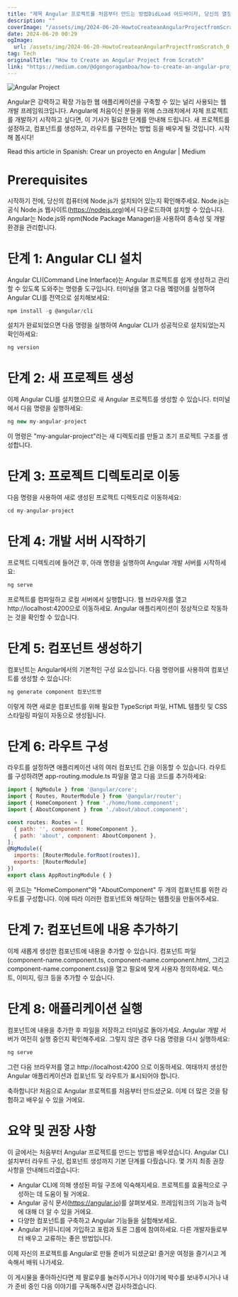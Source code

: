 ```yaml
---
title: "제목 Angular 프로젝트를 처음부터 만드는 방법DidLoad 어드바이저, 당신의 열정과 프로그래밍 기술이 빛을 발하는 시간입니다 오늘은 Angular 프로젝트를 처음부터 만들어보는 방법에 대해 알아볼 거에요 함께 시작해볼까요 "
description: ""
coverImage: "/assets/img/2024-06-20-HowtoCreateanAngularProjectfromScratch_0.png"
date: 2024-06-20 00:29
ogImage: 
  url: /assets/img/2024-06-20-HowtoCreateanAngularProjectfromScratch_0.png
tag: Tech
originalTitle: "How to Create an Angular Project from Scratch"
link: "https://medium.com/@dgongoragamboa/how-to-create-an-angular-project-from-scratch-b4031abeb4de"
---
```




![Angular Project](/assets/img/2024-06-20-HowtoCreateanAngularProjectfromScratch_0.png)

Angular은 강력하고 확장 가능한 웹 애플리케이션을 구축할 수 있는 널리 사용되는 웹 개발 프레임워크입니다. Angular에 처음이신 분들을 위해 스크래치에서 자체 프로젝트를 개발하기 시작하고 싶다면, 이 기사가 필요한 단계를 안내해 드립니다. 새 프로젝트를 설정하고, 컴포넌트를 생성하고, 라우트를 구현하는 방법 등을 배우게 될 것입니다. 시작해 봅시다!

Read this article in Spanish: Crear un proyecto en Angular | Medium

# Prerequisites


<div class="content-ad"></div>

시작하기 전에, 당신의 컴퓨터에 Node.js가 설치되어 있는지 확인해주세요. Node.js는 공식 Node.js 웹사이트(https://nodejs.org)에서 다운로드하여 설치할 수 있습니다. Angular는 Node.js와 npm(Node Package Manager)을 사용하여 종속성 및 개발 환경을 관리합니다.

# 단계 1: Angular CLI 설치

Angular CLI(Command Line Interface)는 Angular 프로젝트를 쉽게 생성하고 관리할 수 있도록 도와주는 명령줄 도구입니다. 터미널을 열고 다음 몤령어를 실행하여 Angular CLI를 전역으로 설치해보세요:

```js
npm install -g @angular/cli
```

<div class="content-ad"></div>

설치가 완료되었으면 다음 명령을 실행하여 Angular CLI가 성공적으로 설치되었는지 확인하세요:

```js
ng version
```

# 단계 2: 새 프로젝트 생성

이제 Angular CLI를 설치했으므로 새 Angular 프로젝트를 생성할 수 있습니다. 터미널에서 다음 명령을 실행하세요:

<div class="content-ad"></div>

```js
ng new my-angular-project
```

이 명령은 "my-angular-project"라는 새 디렉토리를 만들고 초기 프로젝트 구조를 생성합니다.

# 단계 3: 프로젝트 디렉토리로 이동

다음 명령을 사용하여 새로 생성된 프로젝트 디렉토리로 이동하세요:

<div class="content-ad"></div>

```js
cd my-angular-project
```

# 단계 4: 개발 서버 시작하기

프로젝트 디렉토리에 들어간 후, 아래 명령을 실행하여 Angular 개발 서버를 시작하세요:

```js
ng serve
```

<div class="content-ad"></div>

프로젝트를 컴파일하고 로컬 서버에서 실행합니다. 웹 브라우저를 열고 http://localhost:4200으로 이동하세요. Angular 애플리케이션이 정상적으로 작동하는 것을 확인할 수 있습니다.

# 단계 5: 컴포넌트 생성하기

컴포넌트는 Angular에서의 기본적인 구성 요소입니다. 다음 명령어를 사용하여 컴포넌트를 생성할 수 있습니다:

```js
ng generate component 컴포넌트명
```

<div class="content-ad"></div>

이렇게 하면 새로운 컴포넌트를 위해 필요한 TypeScript 파일, HTML 템플릿 및 CSS 스타일링 파일이 자동으로 생성됩니다.

# 단계 6: 라우트 구성

라우트를 설정하면 애플리케이션 내의 여러 컴포넌트 간을 이동할 수 있습니다. 라우트를 구성하려면 app-routing.module.ts 파일을 열고 다음 코드를 추가하세요:

```js
import { NgModule } from '@angular/core';
import { Routes, RouterModule } from '@angular/router';
import { HomeComponent } from './home/home.component';
import { AboutComponent } from './about/about.component';
```

<div class="content-ad"></div>

```js
const routes: Routes = [
  { path: '', component: HomeComponent },
  { path: 'about', component: AboutComponent },
];
@NgModule({
  imports: [RouterModule.forRoot(routes)],
  exports: [RouterModule]
})
export class AppRoutingModule { }
```

위 코드는 "HomeComponent"와 "AboutComponent" 두 개의 컴포넌트를 위한 라우트를 구성합니다. 이에 따라 이러한 컴포넌트와 해당하는 템플릿을 만들어주세요.

# 단계 7: 컴포넌트에 내용 추가하기

이제 새롭게 생성한 컴포넌트에 내용을 추가할 수 있습니다. 컴포넌트 파일 (component-name.component.ts, component-name.component.html, 그리고 component-name.component.css)을 열고 필요에 맞게 사용자 정의하세요. 텍스트, 이미지, 링크 등을 추가할 수 있습니다.  

<div class="content-ad"></div>

# 단계 8: 애플리케이션 실행

컴포넌트에 내용을 추가한 후 파일을 저장하고 터미널로 돌아가세요. Angular 개발 서버가 여전히 실행 중인지 확인해주세요. 그렇지 않은 경우 다음 명령을 다시 실행하세요:

```js
ng serve
```

그런 다음 브라우저를 열고 http://localhost:4200 으로 이동하세요. 여태까지 생성한 Angular 애플리케이션과 컴포넌트 및 라우트가 표시되어야 합니다.

<div class="content-ad"></div>

축하합니다! 처음으로 Angular 프로젝트를 처음부터 만드셨군요. 이제 더 많은 것을 탐험하고 배우실 수 있을 거에요.

# 요약 및 권장 사항

이 글에서는 처음부터 Angular 프로젝트를 만드는 방법을 배우셨습니다. Angular CLI 설치부터 라우트 구성, 컴포넌트 생성까지 기본 단계를 다뤘습니다. 몇 가지 최종 권장 사항을 안내해드리겠습니다:

- Angular CLI에 의해 생성된 파일 구조에 익숙해지세요. 프로젝트를 효율적으로 구성하는 데 도움이 될 거에요.
- Angular 공식 문서(https://angular.io)를 살펴보세요. 프레임워크의 기능과 능력에 대해 더 알 수 있을 거에요.
- 다양한 컴포넌트를 구축하고 Angular 기능들을 실험해보세요.
- Angular 커뮤니티에 가입하고 포럼과 토론 그룹에 참여하세요. 다른 개발자들로부터 배우고 교류하는 좋은 방법입니다.

<div class="content-ad"></div>

이제 자신의 프로젝트를 Angular로 만들 준비가 되셨군요! 즐거운 여정을 즐기시고 계속해서 배워 나가세요.

이 게시물을 좋아하신다면 제 팔로우를 눌러주시거나 이야기에 박수를 보내주시거나 내가 준비 중인 다음 이야기를 구독해주시면 감사하겠습니다.